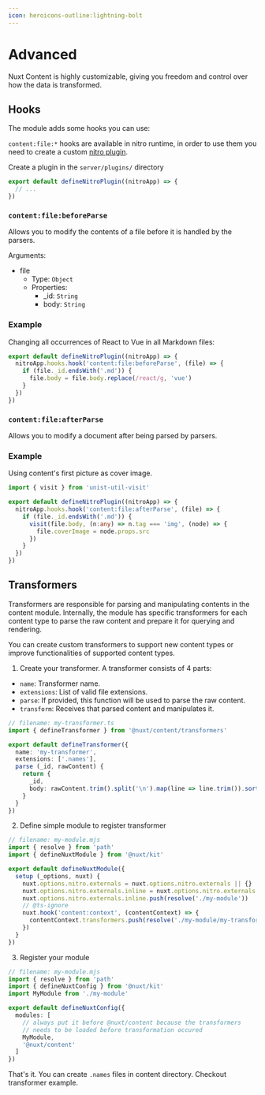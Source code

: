 ```yaml
---
icon: heroicons-outline:lightning-bolt
---
```


# Advanced

Nuxt Content is highly customizable, giving you freedom and control over how the data is transformed.

## Hooks

The module adds some hooks you can use:

`content:file:*` hooks are available in nitro runtime, in order to use them you need to create a custom [nitro plugin](https://nitro.unjs.io/guide/advanced/plugins).

Create a plugin in the `server/plugins/` directory

```ts [server/plugins/content.ts]
export default defineNitroPlugin((nitroApp) => {
  // ...
})
```


### `content:file:beforeParse`

Allows you to modify the contents of a file before it is handled by the parsers.

Arguments:
- file
  - Type: `Object`
  - Properties:
    - _id: `String`
    - body: `String`

### Example

Changing all occurrences of React to Vue in all Markdown files:

```ts [server/plugins/content.ts]
export default defineNitroPlugin((nitroApp) => {
  nitroApp.hooks.hook('content:file:beforeParse', (file) => {
    if (file._id.endsWith('.md')) {
      file.body = file.body.replace(/react/g, 'vue')
    }
  })
})
```

### `content:file:afterParse`

Allows you to modify a document after being parsed by parsers.

### Example

Using content's first picture as cover image.

```ts [server/plugins/content.ts]
import { visit } from 'unist-util-visit'

export default defineNitroPlugin((nitroApp) => {
  nitroApp.hooks.hook('content:file:afterParse', (file) => {
    if (file._id.endsWith('.md')) {
      visit(file.body, (n:any) => n.tag === 'img', (node) => {
        file.coverImage = node.props.src
      })
    }
  })
})

```

## Transformers

Transformers are responsible for parsing and manipulating contents in the content module.
Internally, the module has specific transformers for each content type to parse the raw content and prepare it for querying and rendering.

You can create custom transformers to support new content types or improve functionalities of supported content types.

1. Create your transformer. A transformer consists of 4 parts:
  - `name`: Transformer name.
  - `extensions`: List of valid file extensions.
  - `parse`: If provided, this function will be used to parse the raw content.
  - `transform`: Receives that parsed content and manipulates it. 

```ts [my-transformer.ts]
// filename: my-transformer.ts
import { defineTransformer } from '@nuxt/content/transformers'

export default defineTransformer({
  name: 'my-transformer',
  extensions: ['.names'],
  parse (_id, rawContent) {
    return {
      _id,
      body: rawContent.trim().split('\n').map(line => line.trim()).sort()
    }
  }
})

```

2. Define simple module to register transformer

```ts [my-module.mjs]
// filename: my-module.mjs
import { resolve } from 'path'
import { defineNuxtModule } from '@nuxt/kit'

export default defineNuxtModule({
  setup (_options, nuxt) {
    nuxt.options.nitro.externals = nuxt.options.nitro.externals || {}
    nuxt.options.nitro.externals.inline = nuxt.options.nitro.externals.inline || []
    nuxt.options.nitro.externals.inline.push(resolve('./my-module'))
    // @ts-ignore
    nuxt.hook('content:context', (contentContext) => {
      contentContext.transformers.push(resolve('./my-module/my-transformer.ts'))
    })
  }
})

```

3. Register your module

```ts [nuxt.config.ts]
// filename: my-module.mjs
import { resolve } from 'path'
import { defineNuxtConfig } from '@nuxt/kit'
import MyModule from './my-module'

export default defineNuxtConfig({
  modules: [
    // always put it before @nuxt/content because the transformers 
    // needs to be loaded before transformation occured
    MyModule,
    '@nuxt/content'
  ]
})
```

That's it. You can create `.names` files in content directory. Checkout transformer example.
